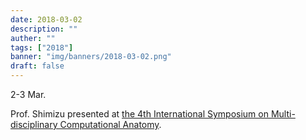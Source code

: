 ```yaml
---
date: 2018-03-02
description: ""
auther: ""
tags: ["2018"]
banner: "img/banners/2018-03-02.png"
draft: false
---
```

2-3 Mar.

Prof. Shimizu presented at [the 4th International Symposium on Multi-disciplinary Computational Anatomy](http://wiki.tagen-compana.org/mediawiki/index.php/The_4th_International_Symposium_on_Multi-disciplinary_Computational_Anatomy).
